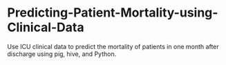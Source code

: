 # Predicting-Patient-Mortality-using-Clinical-Data
Use  ICU clinical data to predict the mortality of patients in one month after discharge using pig, hive, and Python.
